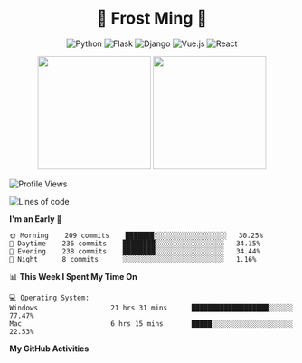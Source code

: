 <h1 align="center">🦄 Frost Ming 🐍</h1>

<div align="center">

![Python](https://img.shields.io/badge/-Python-%233776ab?logo=python&style=for-the-badge&logoColor=white)
![Flask](https://img.shields.io/badge/-Flask-%23eeeeee?logo=flask&style=for-the-badge&logoColor=black)
![Django](https://img.shields.io/badge/-Django-%23092E20?logo=django&style=for-the-badge&logoColor=white)
![Vue.js](https://img.shields.io/badge/-Vue.js-%234fc08d?logo=vue.js&style=for-the-badge&logoColor=white)
![React](https://img.shields.io/badge/-React-%2357d8fb?logo=react&style=for-the-badge&logoColor=white)

</div>

<p align="center">
  <img height="200" src="https://github-readme-stats.vercel.app/api?username=frostming&show_icons=true&theme=dracula&include_all_commits=true" />
  <img height="200" src="https://github-readme-stats.vercel.app/api/top-langs/?username=frostming&theme=dracula&show_icons=true" />
</p>

<!--START_SECTION:waka-->
![Profile Views](http://img.shields.io/badge/Profile%20Views-71-blue)

![Lines of code](https://img.shields.io/badge/From%20Hello%20World%20I%27ve%20Written-15.6%20million%20lines%20of%20code-blue)

**I'm an Early 🐤** 

```text
🌞 Morning    209 commits    ███████░░░░░░░░░░░░░░░░░░   30.25% 
🌆 Daytime    236 commits    ████████░░░░░░░░░░░░░░░░░   34.15% 
🌃 Evening    238 commits    ████████░░░░░░░░░░░░░░░░░   34.44% 
🌙 Night      8 commits      ░░░░░░░░░░░░░░░░░░░░░░░░░   1.16%

```


📊 **This Week I Spent My Time On** 

```text
💻 Operating System: 
Windows                  21 hrs 31 mins      ███████████████████░░░░░░   77.47% 
Mac                      6 hrs 15 mins       █████░░░░░░░░░░░░░░░░░░░░   22.53%

```


<!--END_SECTION:waka-->

**My GitHub Activities**

<!--START_SECTION:activity-->

<!--END_SECTION:activity-->
